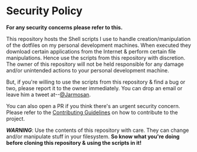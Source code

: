 # Security Policy

**For any security concerns please refer to this.**

This repository hosts the Shell scripts I use to handle creation/manipulation of the dotfiles on my personal development machines. When executed they download certain applications from the Internet & perform certain file manipulations. Hence use the scripts from this repository with discretion. The owner of this repository will not be held responsible for any damage and/or unintended actions to your personal development machine.

But, if you're willing to use the scripts from this repository & find a bug or two, please report it to the owner immediately. You can drop an email or leave him a tweet at--[@Jarmosan](https:twitter.com/jarmosan).

You can also open a PR if you think there's an urgent security concern. Please refer to the [Contributing Guidelines](./CONTRIBUTING.md) on how to contribute to the project.

***WARNING***: Use the contents of this repository with care. They can change and/or manipulate stuff in your filesystem. **So know what you're doing before cloning this repository & using the scripts in it!**
